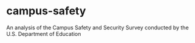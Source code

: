 # campus-safety
An analysis of the Campus Safety and Security Survey conducted by the U.S. Department of Education
